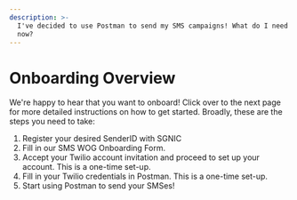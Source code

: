 ```yaml
---
description: >-
  I've decided to use Postman to send my SMS campaigns! What do I need to do
  now?
---
```


# Onboarding Overview

We're happy to hear that you want to onboard! Click over to the next page for more detailed instructions on how to get started. Broadly, these are the steps you need to take:

1. Register your desired SenderID with SGNIC
2. Fill in our SMS WOG Onboarding Form.
3. Accept your Twilio account invitation and proceed to set up your account. This is a one-time set-up.
4. Fill in your Twilio credentials in Postman. This is a one-time set-up.
5. Start using Postman to send your SMSes!

